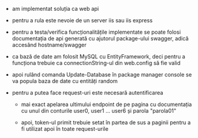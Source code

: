 

- am implementat soluția ca web api
- pentru a rula este nevoie de un server iis sau iis express
- pentru a testa/verifica funcționalitățile implementate se poate folosi documentația de api generată cu ajutorul package-ului swagger, adică accesând hostname/swagger 

- ca bază de date am folosit MySQL cu EntityFramework, deci pentru a funcționa trebuie ca connectionString-ul din web.config să fie valid
- apoi rulând comanda Update-Database în package manager console se va popula baza de date cu entități random

- pentru a putea face request-uri este necesară autentificarea
	- mai exact apelarea ultimului endpoint de pe pagina cu documentația cu unul din conturile user0, user1 ... user6 și parola "parola01"

	- apoi, token-ul primit trebuie setat în partea de sus a paginii pentru a fi utilizat apoi în toate request-urile